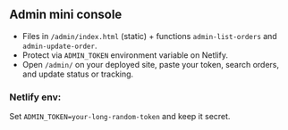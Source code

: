 

## Admin mini console
- Files in `/admin/index.html` (static) + functions `admin-list-orders` and `admin-update-order`.
- Protect via `ADMIN_TOKEN` environment variable on Netlify.
- Open `/admin/` on your deployed site, paste your token, search orders, and update status or tracking.

### Netlify env:
Set `ADMIN_TOKEN=your-long-random-token` and keep it secret.
